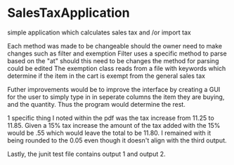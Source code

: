 # SalesTaxApplication
simple application which calculates sales tax and /or import tax

Each method was made to be changeable should the owner need to make changes such as filter and exemption
Filter uses a specific method to parse based on the "at" should this need to be changes the method for parsing could be edited
The exemption class reads from a file with keywords which determine if the item in the cart is exempt from the general sales tax

Futher improvements would be to improve the interface by creating a GUI for the user to simply type in in seperate columns the item they are
buying, and the quantity. Thus the program would determine the rest.

1 specific thing I noted within the pdf was the tax increase from 11.25 to 11.85. Given a 15% tax increase the amount of the tax added with the 15% would be .55 which would
leave the total to be 11.80. I remained with it being rounded to the 0.05 even though it doesn't align with the third output.

Lastly, the junit test file contains output 1 and output 2.